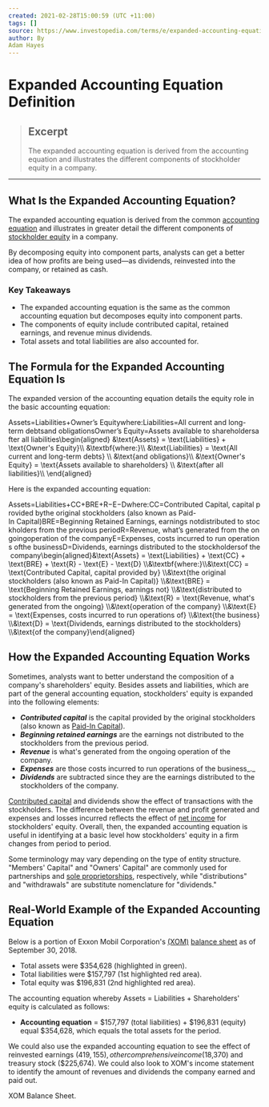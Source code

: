 ```yaml
---
created: 2021-02-28T15:00:59 (UTC +11:00)
tags: []
source: https://www.investopedia.com/terms/e/expanded-accounting-equation.asp
author: By
Adam Hayes
---
```


# Expanded Accounting Equation Definition

> ## Excerpt
> The expanded accounting equation is derived from the accounting equation and illustrates the different components of stockholder equity in a company.

---
## What Is the Expanded Accounting Equation?

The expanded accounting equation is derived from the common [accounting equation](https://www.investopedia.com/terms/a/accounting-equation.asp) and illustrates in greater detail the different components of [stockholder equity](https://www.investopedia.com/terms/s/stockholdersequity.asp) in a company.

By decomposing equity into component parts, analysts can get a better idea of how profits are being used—as dividends, reinvested into the company, or retained as cash.

### Key Takeaways

-   The expanded accounting equation is the same as the common accounting equation but decomposes equity into component parts.
-   The components of equity include contributed capital, retained earnings, and revenue minus dividends.
-   Total assets and total liabilities are also accounted for.

## The Formula for the Expanded Accounting Equation Is

The expanded version of the accounting equation details the equity role in the basic accounting equation:

Assets\=Liabilities+Owner’s Equitywhere:Liabilities\=All current and long-term debtsand obligationsOwner’s Equity\=Assets available to shareholdersafter all liabilities\\begin{aligned} &\\text{Assets} = \\text{Liabilities} + \\text{Owner's Equity}\\\\ &\\textbf{where:}\\\\ &\\text{Liabilities} = \\text{All current and long-term debts} \\\\ &\\text{and obligations}\\\\ &\\text{Owner's Equity} = \\text{Assets available to shareholders} \\\\ &\\text{after all liabilities}\\\\ \\end{aligned}

Here is the expanded accounting equation:

Assets\=Liabilities+CC+BRE+R−E−Dwhere:CC\=Contributed Capital, capital provided bythe original stockholders (also known as Paid-In Capital)BRE\=Beginning Retained Earnings, earnings notdistributed to stockholders from the previous periodR\=Revenue, what’s generated from the ongoingoperation of the companyE\=Expenses, costs incurred to run operations ofthe businessD\=Dividends, earnings distributed to the stockholdersof the company\\begin{aligned}&\\text{Assets} = \\text{Liabilities} + \\text{CC} + \\text{BRE} + \\text{R} - \\text{E} - \\text{D} \\\\&\\textbf{where:}\\\\&\\text{CC} = \\text{Contributed Capital, capital provided by} \\\\&\\text{the original stockholders (also known as Paid-In Capital)} \\\\&\\text{BRE} = \\text{Beginning Retained Earnings, earnings not} \\\\&\\text{distributed to stockholders from the previous period} \\\\&\\text{R} = \\text{Revenue, what's generated from the ongoing} \\\\&\\text{operation of the company} \\\\&\\text{E} = \\text{Expenses, costs incurred to run operations of} \\\\&\\text{the business} \\\\&\\text{D} = \\text{Dividends, earnings distributed to the stockholders} \\\\&\\text{of the company}\\end{aligned}

## How the Expanded Accounting Equation Works

Sometimes, analysts want to better understand the composition of a company's shareholders' equity. Besides assets and liabilities, which are part of the general accounting equation, stockholders' equity is expanded into the following elements:

-   _**Contributed capital**_ is the capital provided by the original stockholders (also known as [Paid-In Capital](https://www.investopedia.com/terms/p/paidincapital.asp)).
-   _**Beginning retained earnings**_ are the earnings not distributed to the stockholders from the previous period.
-   _**Revenue**_ is what's generated from the ongoing operation of the company.
-   _**Expenses**_ are those costs incurred to run operations of the business_._
-   _**Dividends**_ are subtracted since they are the earnings distributed to the stockholders of the company.

[Contributed capital](https://www.investopedia.com/terms/c/contributed-capital.asp) and dividends show the effect of transactions with the stockholders. The difference between the revenue and profit generated and expenses and losses incurred reflects the effect of [net income](https://www.investopedia.com/terms/n/netincome.asp) for stockholders' equity. Overall, then, the expanded accounting equation is useful in identifying at a basic level how stockholders' equity in a firm changes from period to period.

Some terminology may vary depending on the type of entity structure. "Members' Capital" and "Owners' Capital" are commonly used for partnerships and [sole proprietorships](https://www.investopedia.com/terms/s/soleproprietorship.asp), respectively, while "distributions" and "withdrawals" are substitute nomenclature for "dividends."

## Real-World Example of the Expanded Accounting Equation

Below is a portion of Exxon Mobil Corporation's [(XOM)](https://www.investopedia.com/markets/quote?tvwidgetsymbol=xom) [balance sheet](https://ir.exxonmobil.com/sec-filings?c=115024&p=irol-sec) as of September 30, 2018. 

-   Total assets were $354,628 (highlighted in green).
-   Total liabilities were $157,797 (1st highlighted red area).
-   Total equity was $196,831 (2nd highlighted red area).

The accounting equation whereby Assets = Liabilities + Shareholders' equity is calculated as follows:

-   **Accounting equation** = $157,797 (total liabilities) + $196,831 (equity) equal $354,628, which equals the total assets for the period.

We could also use the expanded accounting equation to see the effect of reinvested earnings ($419,155), other comprehensive income ($18,370) and treasury stock ($225,674). We could also look to XOM's income statement to identify the amount of revenues and dividends the company earned and paid out.

XOM Balance Sheet.
